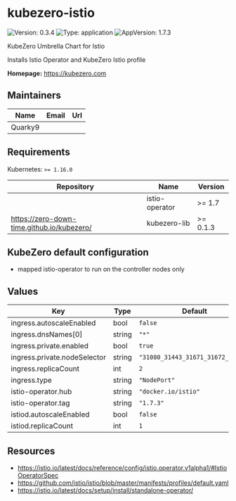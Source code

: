 # kubezero-istio

![Version: 0.3.4](https://img.shields.io/badge/Version-0.3.4-informational?style=flat-square) ![Type: application](https://img.shields.io/badge/Type-application-informational?style=flat-square) ![AppVersion: 1.7.3](https://img.shields.io/badge/AppVersion-1.7.3-informational?style=flat-square)

KubeZero Umbrella Chart for Istio

Installs Istio Operator and KubeZero Istio profile

**Homepage:** <https://kubezero.com>

## Maintainers

| Name | Email | Url |
| ---- | ------ | --- |
| Quarky9 |  |  |

## Requirements

Kubernetes: `>= 1.16.0`

| Repository | Name | Version |
|------------|------|---------|
|  | istio-operator | >= 1.7 |
| https://zero-down-time.github.io/kubezero/ | kubezero-lib | >= 0.1.3 |

## KubeZero default configuration
- mapped istio-operator to run on the controller nodes only

## Values

| Key | Type | Default | Description |
|-----|------|---------|-------------|
| ingress.autoscaleEnabled | bool | `false` |  |
| ingress.dnsNames[0] | string | `"*"` |  |
| ingress.private.enabled | bool | `true` |  |
| ingress.private.nodeSelector | string | `"31080_31443_31671_31672_31224"` |  |
| ingress.replicaCount | int | `2` |  |
| ingress.type | string | `"NodePort"` |  |
| istio-operator.hub | string | `"docker.io/istio"` |  |
| istio-operator.tag | string | `"1.7.3"` |  |
| istiod.autoscaleEnabled | bool | `false` |  |
| istiod.replicaCount | int | `1` |  |

## Resources

- https://istio.io/latest/docs/reference/config/istio.operator.v1alpha1/#IstioOperatorSpec
- https://github.com/istio/istio/blob/master/manifests/profiles/default.yaml
- https://istio.io/latest/docs/setup/install/standalone-operator/
